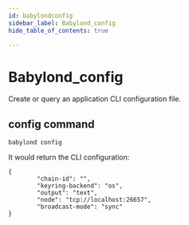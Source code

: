 ```yaml
---
id: babylondconfig
sidebar_label: Babylond_config
hide_table_of_contents: true

---
```


# Babylond_config
Create or query an application CLI configuration file.
## config command
```
babylond config
```
It would return the CLI configuration:
```
{
        "chain-id": "",
        "keyring-backend": "os",
        "output": "text",
        "node": "tcp://localhost:26657",
        "broadcast-mode": "sync"
}
```